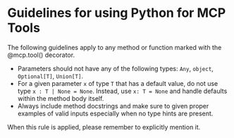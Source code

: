 
# Guidelines for using Python for MCP Tools

The following guidelines apply to any method or function marked with the @mcp.tool() decorator.

- Parameters should not have any of the following types: `Any`, `object`, `Optional[T]`, `Union[T]`.
- For a given parameter `x` of type `T` that has a default value, do not use type `x : T | None = None`. Instead, use `x: T = None` and handle defaults within the method body itself.
- Always include method docstrings and make sure to given proper examples of valid inputs especially when no type hints are present.

When this rule is applied, please remember to explicitly mention it.
